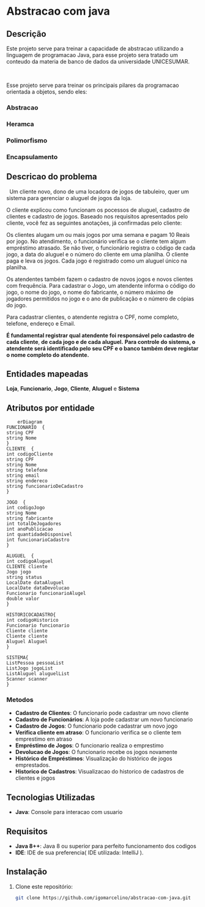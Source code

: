 # Abstracao com java

## Descrição
Este projeto serve para treinar a capacidade de abstracao utilizando a linguagem de programacao Java, para esse projeto sera tratado um conteudo da materia de banco de dados da universidade UNICESUMAR.

&nbsp;

Esse projeto serve para treinar os principais pilares da programacao orientada a objetos, sendo eles:

### Abstracao
### Heramca
### Polimorfismo
### Encapsulamento

## Descricao do problema

&nbsp;
Um cliente novo, dono de uma locadora de jogos de tabuleiro, quer um sistema para gerenciar o aluguel de jogos da loja.

O cliente explicou como funcionam os pocessos de aluguel, cadastro de clientes e cadastro de jogos. Baseado nos requisitos apresentados pelo cliente, você fez as seguintes anotações, já confirmadas pelo cliente:

Os clientes alugam um ou mais jogos por uma semana e pagam 10 Reais por jogo. No atendimento, o funcionário verifica se o cliente tem algum empréstimo atrasado. Se não tiver, o funcionário registra o código de cada jogo, a data do aluguel e o número do cliente em uma planilha. O cliente paga e leva os jogos. Cada jogo é registrado como um aluguel único na planilha.

Os atendentes também fazem o cadastro de novos jogos e novos clientes com frequência. Para cadastrar o Jogo, um atendente informa o código do jogo, o nome do jogo, o nome do fabricante, o número máximo de jogadores permitidos no jogo e o ano de publicação e o número de cópias do jogo.

Para cadastrar clientes, o atendente registra o CPF, nome completo, telefone, endereço e Email.

**É fundamental registrar qual atendente foi responsável pelo cadastro de cada cliente**, **de cada jogo e de cada aluguel.** **Para controle do sistema, o atendente será identificado pelo seu CPF e o banco também deve registar o nome completo do atendente.**

## Entidades mapeadas

**Loja**, **Funcionario**, **Jogo**, **Cliente**, **Aluguel** e **Sistema**
## Atributos por entidade

```mermaid
	erDiagram
FUNCIONARIO  {
string CPF
string Nome
}
CLIENTE  {
int codigoCliente
string CPF
string Nome
string telefone
string email
string endereco
string funcionarioDeCadastro
}
  
JOGO  {
int codigoJogo
string Nome
string fabricante
int totalDeJogadores
int anoPublicacao
int quantidadeDisponivel
int funcionarioCadastro
}

ALUGUEL  {
int codigoAluguel
CLIENTE cliente
Jogo jogo
string status
LocalDate dataAluguel
LocalDate dataDevolucao
Funcionario funcionarioAlugel
double valor
}

HISTORICOCADASTRO{
int codigoHistorico
Funcionario funcionario
Cliente cliente
Cliente cliente
Aluguel Aluguel
}

SISTEMA{
ListPessoa pessoaList
ListJogo jogoList
ListAluguel aluguelList
Scanner scanner
}

```

### Metodos

- **Cadastro de Clientes**: O funcionario pode cadastrar um novo cliente
- **Cadastro de Funcionários**: A loja pode cadastrar um novo funcionario
- **Cadastro de Jogos**: O funcionario pode cadastrar um novo jogo
- **Verifica cliente em atraso**: O funcionario verifica se o cliente tem emprestimo em atraso
- **Empréstimo de Jogos**: O funcionario realiza o emprestimo
- **Devolucao de Jogos**: O funcionario recebe os jogos novamente
- **Histórico de Empréstimos**: Visualização do histórico de jogos emprestados.
- **Historico de Cadastros**: Visualizacao do historico de cadastros de clientes e jogos

## Tecnologias Utilizadas

- **Java**: Console para interacao com usuario

## Requisitos

- **Java 8++**: Java 8 ou superior para perfeito funcionamento dos codigos
- **IDE**: IDE de sua preferencia( IDE utilizada: IntelliJ ).

## Instalação

1. Clone este repositório:
   ```bash
   git clone https://github.com/igomarcelino/abstracao-com-java.git

